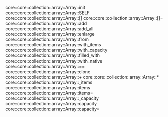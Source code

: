 core::core::collection::array::Array::init
core::core::collection::array::Array::SELF
core::core::collection::array::Array::[]
core::core::collection::array::Array::[]=
core::core::collection::array::Array::add
core::core::collection::array::Array::add_all
core::core::collection::array::Array::enlarge
core::core::collection::array::Array::from
core::core::collection::array::Array::with_items
core::core::collection::array::Array::with_capacity
core::core::collection::array::Array::filled_with
core::core::collection::array::Array::with_native
core::core::collection::array::Array::==
core::core::collection::array::Array::clone
core::core::collection::array::Array::+
core::core::collection::array::Array::*
core::core::collection::array::Array::_items
core::core::collection::array::Array::items
core::core::collection::array::Array::items=
core::core::collection::array::Array::_capacity
core::core::collection::array::Array::capacity
core::core::collection::array::Array::capacity=